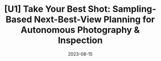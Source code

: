 ---
title: "[U1] Take Your Best Shot: Sampling-Based Next-Best-View Planning for Autonomous Photography & Inspection"
collection: publications
detail: "disabled"
# permalink: /publication/SCM-IROS2021
# excerpt: 'This paper is about the number 2. The number 3 is left for future work.'
date: 2023-08-15
#venue: '2021 IEEE/RSJ International Conference on Intelligent Robots and Systems (IROS)'
#paperurl: '/files/pdf/publications/A_Conformal_Mapping-based_Framework_for_Robot-to-Robot_and_Sim-to-Real_Transfer_Learning.pdf'
#link: 'https://ieeexplore.ieee.org/abstract/document/9636682'
citation: '<strong>Shijie Gao</strong>, Lauren Bramblett, and Nicola Bezzo, 2023, August.  <strong>  <front  style="color:#F88E2D"> <i class="fa fa-hourglass-half" aria-hidden="true" title="Under Review"></i> Under Review for IEEE Robotics and Automation Letters (RA-L)</front> </strong> '
order_number: 105
---
